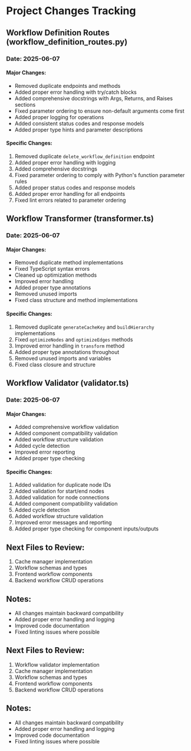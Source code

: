 # Project Changes Tracking

## Workflow Definition Routes (workflow_definition_routes.py)

### Date: 2025-06-07

#### Major Changes:
- Removed duplicate endpoints and methods
- Added proper error handling with try/catch blocks
- Added comprehensive docstrings with Args, Returns, and Raises sections
- Fixed parameter ordering to ensure non-default arguments come first
- Added proper logging for operations
- Added consistent status codes and response models
- Added proper type hints and parameter descriptions

#### Specific Changes:
1. Removed duplicate `delete_workflow_definition` endpoint
2. Added proper error handling with logging
3. Added comprehensive docstrings
4. Fixed parameter ordering to comply with Python's function parameter rules
5. Added proper status codes and response models
6. Added proper error handling for all endpoints
7. Fixed lint errors related to parameter ordering

## Workflow Transformer (transformer.ts)

### Date: 2025-06-07

#### Major Changes:
- Removed duplicate method implementations
- Fixed TypeScript syntax errors
- Cleaned up optimization methods
- Improved error handling
- Added proper type annotations
- Removed unused imports
- Fixed class structure and method implementations

#### Specific Changes:
1. Removed duplicate `generateCacheKey` and `buildHierarchy` implementations
2. Fixed `optimizeNodes` and `optimizeEdges` methods
3. Improved error handling in `transform` method
4. Added proper type annotations throughout
5. Removed unused imports and variables
6. Fixed class closure and structure

## Workflow Validator (validator.ts)

### Date: 2025-06-07

#### Major Changes:
- Added comprehensive workflow validation
- Added component compatibility validation
- Added workflow structure validation
- Added cycle detection
- Improved error reporting
- Added proper type checking

#### Specific Changes:
1. Added validation for duplicate node IDs
2. Added validation for start/end nodes
3. Added validation for node connections
4. Added component compatibility validation
5. Added cycle detection
6. Added workflow structure validation
7. Improved error messages and reporting
8. Added proper type checking for component inputs/outputs

## Next Files to Review:
1. Cache manager implementation
2. Workflow schemas and types
3. Frontend workflow components
4. Backend workflow CRUD operations

## Notes:
- All changes maintain backward compatibility
- Added proper error handling and logging
- Improved code documentation
- Fixed linting issues where possible

## Next Files to Review:
1. Workflow validator implementation
2. Cache manager implementation
3. Workflow schemas and types
4. Frontend workflow components
5. Backend workflow CRUD operations

## Notes:
- All changes maintain backward compatibility
- Added proper error handling and logging
- Improved code documentation
- Fixed linting issues where possible
